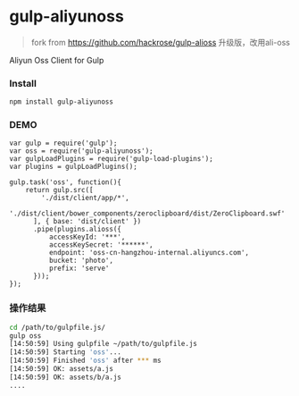 # gulp-aliyunoss

> fork from https://github.com/hackrose/gulp-alioss
> 升级版，改用ali-oss

Aliyun Oss Client for Gulp

### Install
``` bash
npm install gulp-aliyunoss
```

### DEMO
``` node
var gulp = require('gulp');
var oss = require('gulp-aliyunoss');
var gulpLoadPlugins = require('gulp-load-plugins');
var plugins = gulpLoadPlugins();

gulp.task('oss', function(){
    return gulp.src([
        './dist/client/app/*',
        './dist/client/bower_components/zeroclipboard/dist/ZeroClipboard.swf'
      ], { base: 'dist/client' })
      .pipe(plugins.alioss({
          accessKeyId: '***',
          accessKeySecret: '******',
          endpoint: 'oss-cn-hangzhou-internal.aliyuncs.com',
          bucket: 'photo',
          prefix: 'serve'
      }));
});
```

### 操作结果

``` bash
cd /path/to/gulpfile.js/
gulp oss
[14:50:59] Using gulpfile ~/path/to/gulpfile.js
[14:50:59] Starting 'oss'...
[14:50:59] Finished 'oss' after *** ms
[14:50:59] OK: assets/a.js
[14:50:59] OK: assets/b/a.js
....
```

